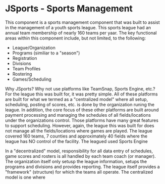 # JSports - Sports Management
This component is a sports management component that was built to assist in the management of a youth sports league.  This sports league had an annual team membership of nearly 160 teams per yaar.  The key functional areas within this component include, but not limited, to the following:

- League/Organization 
- Programs (similiar to a "season")
- Registration 
- Divisions
- Team Profiles
- Rostering
- Games/Scheduling

Why JSports?  Why not use platforms like TeamSnap, Sports Engine, etc.?  For the league this was built for, it was pretty simple.  All of these platforms are built for what we termed as a "centralized model" where all setup, scheduling, posting of scores, etc. is done by the organization runing the league.  In addition, the core focus of these other platforms are built around payment processing and managing the schedules of all fields/locations under the organizations control.  Those platforms have many great features to support scheduling.  However, again, the league this was built for does not manage all the fields/locations where games are played.  The league covered 160 teams, 7 counties and approximately 40 fields where the league has NO control of the facility.   The leagued used Sports Engine

In a "decentralized" model, responsibility for all data entry of schedules, game scores and rosters is all handled by each team coach (or manager).  The organization itself only setusp the league information, setups the programs and divisions and provides reporting.  The league itself provides a "framework" (structure) for which the teams all operate.  The centralized model is one where 




